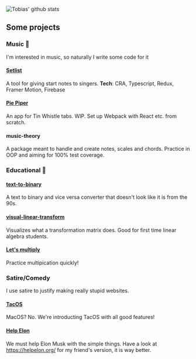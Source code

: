 ![Tobias' github stats](https://github-readme-stats.vercel.app/api?username=tskarhed&show_icons=true&theme=radical&count_private=true&include_all_commits=true&hide=stars)

## Some projects

### Music :musical_score:

I'm interested in music, so naturally I write some code for it

#### [Setlist](https://setlist.skarhed.com/)
A tool for giving start notes to singers.
__Tech__: CRA, Typescript, Redux, Framer Motion, Firebase

#### [Pie Piper](https://pied-piper.netlify.app/)
An app for Tin Whistle tabs. WIP. Set up Webpack with React etc. from scratch.

#### music-theory
A package meant to handle and create notes, scales and chords. Practice in OOP and aiming for 100% test coverage.

### Educational :microscope:

#### [text-to-binary](http://text-to-binary.com/)

A text to binary and vice versa converter that doesn't look like it is from the 90s.

#### [visual-linear-transform](https://tskarhed.github.io/visual-linear-transform/)

Visualizes what a transformation matrix does. Good for first time linear algebra students.

#### [Let's multiply](https://tskarhed.github.io/lets-multiply/)

Practice multipication quickly!

### Satire/Comedy
I use satire to justify making really stupid websites.

#### [TacOS](https://tacos.dev/)
MacOS? No. We're introducting TacOS with all good features!

#### [Help Elon](https://tskarhed.github.io/help-elon/)
We must help Elon Musk with the simple things. Have a look at https://helpelon.org/ for my friend's version, it is way better.



<!--
**tskarhed/tskarhed** is a ✨ _special_ ✨ repository because its `README.md` (this file) appears on your GitHub profile.

Here are some ideas to get you started:

- 🔭 I’m currently working on ...
- 🌱 I’m currently learning ...
- 👯 I’m looking to collaborate on ...
- 🤔 I’m looking for help with ...
- 💬 Ask me about ...
- 📫 How to reach me: ...
- 😄 Pronouns: ...
- ⚡ Fun fact: ...
-->
